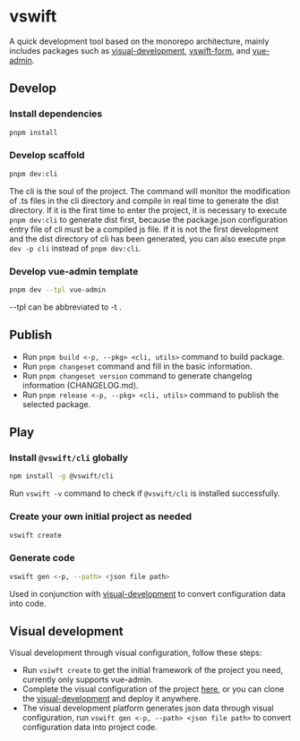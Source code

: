 # vswift

A quick development tool based on the monorepo architecture, mainly includes packages such as [visual-development](https://github.com/vsdeeper/visual-development), [vswift-form](https://github.com/vsdeeper/vswift-form), and [vue-admin](https://github.com/vsdeeper/vswift/tree/master/templates/vue-admin).

## Develop

### Install dependencies

```sh
pnpm install
```

### Develop scaffold

```sh
pnpm dev:cli
```

The cli is the soul of the project. The command will monitor the modification of .ts files in the cli directory and compile in real time to generate the dist directory. If it is the first time to enter the project, it is necessary to execute `pnpm dev:cli` to generate dist first, because the package.json configuration entry file of cli must be a compiled js file. If it is not the first development and the dist directory of cli has been generated, you can also execute `pnpm dev -p cli` instead of `pnpm dev:cli`.

### Develop vue-admin template

```sh
pnpm dev --tpl vue-admin
```

--tpl can be abbreviated to -t .

## Publish

- Run `pnpm build <-p, --pkg> <cli, utils>` command to build package.
- Run `pnpm changeset` command and fill in the basic information.
- Run `pnpm changeset version` command to generate changelog information (CHANGELOG.md).
- Run `pnpm release <-p, --pkg> <cli, utils>` command to publish the selected package.

## Play

### Install `@vswift/cli` globally

```sh
npm install -g @vswift/cli
```

Run `vswift -v` command to check if `@vswift/cli` is installed successfully.

### Create your own initial project as needed

```sh
vswift create
```

### Generate code

```sh
vswift gen <-p, --path> <json file path>
```

Used in conjunction with [visual-development](https://github.com/vsdeeper/visual-development) to convert configuration data into code.

## Visual development

Visual development through visual configuration, follow these steps:

- Run `vsiwft create` to get the initial framework of the project you need, currently only supports vue-admin.
- Complete the visual configuration of the project [here](https://vsdeeper.github.io/visual-development/), or you can clone the [visual-development](https://github.com/vsdeeper/visual-development) and deploy it anywhere.
- The visual development platform generates json data through visual configuration, run `vswift gen <-p, --path> <json file path>` to convert configuration data into project code.

